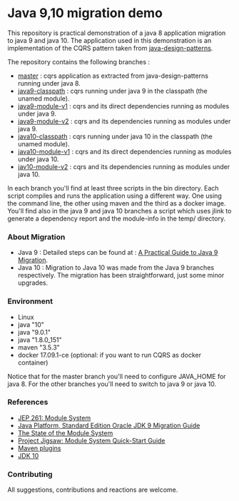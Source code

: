 
# Java 9,10 migration demo

This repository is practical demonstration of a java 8 application migration to java 9 and java 10. The application used in this demonstration is an implementation of the CQRS pattern taken from [java-design-patterns](https://github.com/iluwatar/java-design-patterns).

The repository contains the following branches :

* [master](https://github.com/isabiq/java9-migration/tree/master) : cqrs application as extracted from java-design-patterns running under java 8.
* [java9-classpath](//github.com/isabiq/java9-migration/tree/java9-classpath) : cqrs running under java 9 in the classpath (the unamed module).
* [java9-module-v1](//github.com/isabiq/java9-migration/tree/java9-module-v1) : cqrs and its direct dependencies running as modules under java 9.
* [java9-module-v2](//github.com/isabiq/java9-migration/tree/java9-module-v2) : cqrs and its dependencies running as modules under java 9.
* [java10-classpath](//github.com/isabiq/java9-migration/tree/java10-classpath) : cqrs running under java 10 in the classpath (the unamed module).
* [java10-module-v1](//github.com/isabiq/java9-migration/tree/java10-module-v1) : cqrs and its direct dependencies running as modules under java 10.
* [jav10-module-v2](//github.com/isabiq/java9-migration/tree/java10-module-v2) : cqrs and its dependencies running as modules under java 10.

In each branch you'll find at least three scripts in the bin directory. Each script compiles and runs the application using a different way. One using the command line, the other using maven and the third as a docker image. You'll find also in the java 9 and java 10 branches a script which uses jlink to generate a dependency report and the module-info in the temp/ directory.


### About Migration
* Java 9  : Detailed steps can be found at : [A Practical Guide to Java 9 Migration](https://dzone.com/articles/a-practical-guide-to-java-9-migration).
* Java 10 : Migration to Java 10 was made from the Java 9 branches respectively. The migration has been straightforward, just some minor upgrades.

### Environment

* Linux
* java "10"
* java "9.0.1"
* java "1.8.0_151"
* maven "3.5.3"
* docker 17.09.1-ce (optional: if you want to run CQRS as docker container)


Notice that for the master branch you'll need to configure JAVA_HOME for java 8. For the other branches you'll need to switch to java 9 or java 10.

### References

* [JEP 261: Module System](http://openjdk.java.net/jeps/261)
* [Java Platform, Standard Edition Oracle JDK 9 Migration Guide](https://docs.oracle.com/javase/9/migrate/toc.htm)
* [The State of the Module System](http://openjdk.java.net/projects/jigsaw/spec/sotms/)
* [Project Jigsaw: Module System Quick-Start Guide](http://openjdk.java.net/projects/jigsaw/quick-start)
* [Maven plugins](https://maven.apache.org/plugins/)
* [JDK 10](http://openjdk.java.net/projects/jdk/10/)


### Contributing

All suggestions, contributions and reactions are welcome.


